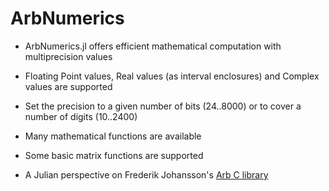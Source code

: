# ArbNumerics

- ArbNumerics.jl offers efficient mathematical computation with multiprecision values

- Floating Point values, Real values (as interval enclosures) and Complex values are supported

- Set the precision to a given number of bits (24..8000) or to cover a number of digits (10..2400)

- Many mathematical functions are available

- Some basic matrix functions are supported

- A Julian perspective on Frederik Johansson's [Arb C library](http://arblib.org/)

